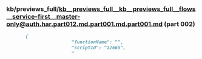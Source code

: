 ### kb/previews_full/kb__previews_full__kb__previews_full__flows__service-first__master-only@auth.har.part012.md.part001.md.part001.md (part 002)

```md
       {
                        "functionName": "",
                        "scriptId": "12665",
                        "
```

```
